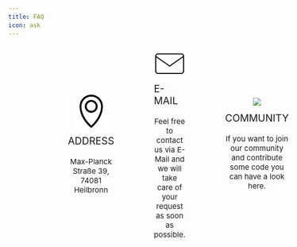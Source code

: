 ```yaml
---
title: FAQ
icon: ask
---
```

<div class="features" style="display: flex; justify-content: space-around; align-items: center; padding: 10px 80px;">
    <div class="feature" style="display: flex; flex-direction: column; justify-content: center; align-items: center; padding: 0 40px;">
      <a href="https://www.google.com/maps/place/Max-Planck-Stra%C3%9Fe+39,+74081+Heilbronn/@49.1221892,9.2102722,17z/data=!3m1!4b1!4m6!3m5!1s0x47982f6c0799e92b:0x8b8c64da28b010c1!8m2!3d49.1221892!4d9.2102722!16s%2Fg%2F11t9t5ytw6" target="_blank"><img src="/photos/learnmore/contact/map.png" style="width: 70px;"></a>
      <p class="feature-heading" style="font-size: 20px; text-transform: uppercase; margin: 10px 0;"> Address</p>
      <p class="feature-text" style="font-size: 15px; text-align: center; margin: 10px 0;">Max-Planck Straße 39, 74081 Heilbronn </p>
    </div>
    <div class="feature" style="display: flex; flex-direction: column; justify-content: center; align-items: center; padding: 0 40px;">
      <a href="mailto:thedatasharingframework@gmail.com"><img src="/photos/learnmore/contact/email.png" style="width: 70px;"></a>
      <p class="feature-heading" style="font-size: 20px; text-transform: uppercase; margin: 10px 0;">E-Mail</p>
      <p class="feature-text" style="font-size: 15px; text-align: center;  margin: 10px 0;">Feel free to contact us via E-Mail and we will take care of your request as soon as possible.</p>
    </div>
    <div class="feature" style="display: flex; flex-direction: column; justify-content: center; align-items: center; padding: 0 40px;">
      <a href="/about/learnmore/community"><img src="/photos/home/github.png" style="width: 80px;"></a>
      <p class="feature-heading" style="font-size: 20px; text-transform: uppercase; margin: 10px 0;">Community</p>
      <p class="feature-text" style="font-size: 15px; text-align: center; margin: 10px 0;">If you want to join our community and contribute some code you can have a look here.</p>
    </div>
  </div>